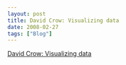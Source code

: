 ```yaml
---
layout: post
title: David Crow: Visualizing data
date: 2008-02-27
tags: ["Blog"]
---
```


[David Crow: Visualizing data](http://davidcrow.ca/article/1663/visualizing-data)